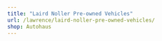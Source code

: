 ```yaml
---
title: "Laird Noller Pre-owned Vehicles"
url: /lawrence/laird-noller-pre-owned-vehicles/
shop: Autohaus
---
```

